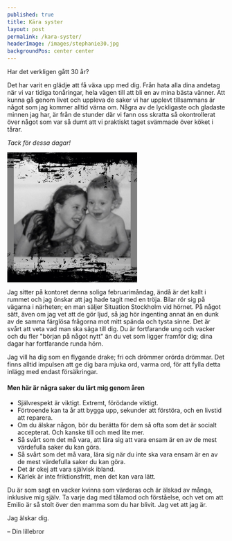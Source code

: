 ```yaml
---
published: true
title: Kära syster
layout: post
permalink: /kara-syster/
headerImage: /images/stephanie30.jpg
backgroundPos: center center
---
```


<p class="lead">Har det verkligen gått 30 år?</p>

Det har varit en glädje att få växa upp med dig. Från hata alla dina andetag när vi var tidiga tonåringar, hela vägen till att bli en av mina bästa vänner. Att kunna gå genom livet och uppleva de saker vi har upplevt tillsammans är något som jag kommer alltid värna om. Några av de lyckligaste och gladaste minnen jag har, är från de stunder där vi fann oss skratta så okontrollerat över något som var så dumt att vi praktiskt taget svämmade över köket i tårar.

*Tack för dessa dagar!*

<img src="/images/stephanie30_2.jpg" class="alignright syster" style="width: 300px; height: auto; display: block;">

Jag sitter på kontoret denna soliga februarimåndag, ändå är det kallt i rummet och jag önskar att jag hade tagit med en tröja. Bilar rör sig på vägarna i närheten; en man säljer Situation Stockholm vid hörnet. På något sätt, även om jag vet att de gör ljud, så jag hör ingenting annat än en dunk av de samma färglösa frågorna mot mitt spända och tysta sinne. Det är svårt att veta vad man ska säga till dig. Du är fortfarande ung och vacker och du fler "början på något nytt" än du vet som ligger framför dig; dina dagar har fortfarande runda hörn.

Jag vill ha dig som en flygande drake; fri och drömmer orörda drömmar. Det finns alltid impulsen att ge dig bara mjuka ord, varma ord, för att fylla detta inlägg med endast försäkringar.

#### Men här är några saker du lärt mig genom åren

* Självrespekt är viktigt. Extremt, förödande viktigt.
* Förtroende kan ta år att bygga upp, sekunder att förstöra, och en livstid att reparera.
* Om du älskar någon, bör du berätta för dem så ofta som det är socialt accepterat. Och kanske till och med lite mer.
* Så svårt som det må vara, att lära sig att vara ensam är en av de mest värdefulla saker du kan göra.
* Så svårt som det må vara, lära sig när du inte ska vara ensam är en av de mest värdefulla saker du kan göra.
* Det är okej att vara självisk ibland.
* Kärlek är inte friktionsfritt, men det kan vara lätt.

Du är som sagt en vacker kvinna som värderas och är älskad av många, inklusive mig själv. Ta varje dag med tålamod och förståelse, och vet om att Emilio är så stolt över den mamma som du har blivit. Jag vet att jag är.

Jag älskar dig.

– Din lillebror
